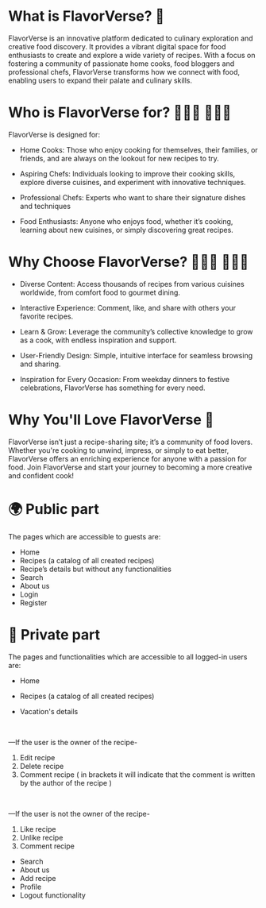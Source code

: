 # What is FlavorVerse? 🍜
FlavorVerse is an innovative platform dedicated to culinary exploration and creative food discovery. It provides a vibrant digital space for food enthusiasts to create and explore a wide variety of recipes. With a focus on fostering a community of passionate home cooks, food bloggers and professional chefs, FlavorVerse transforms how we connect with food, enabling users to expand their palate and culinary skills.

# Who is FlavorVerse for? 🙋🏼‍♀️ 🙋🏽‍♂️
FlavorVerse is designed for:

* Home Cooks: Those who enjoy cooking for themselves, their families, or friends, and are always on the lookout for new recipes to try.

* Aspiring Chefs: Individuals looking to improve their cooking skills, explore diverse cuisines, and experiment with innovative techniques.

* Professional Chefs: Experts who want to share their signature dishes and techniques

* Food Enthusiasts: Anyone who enjoys food, whether it’s cooking, learning about new cuisines, or simply discovering great recipes.

# Why Choose FlavorVerse? 🤷🏻‍♀️ 🤷🏽‍♂️

* Diverse Content: Access thousands of recipes from various cuisines worldwide, from comfort food to gourmet dining.

* Interactive Experience: Comment, like, and share with others your favorite recipes.

* Learn & Grow: Leverage the community’s collective knowledge to grow as a cook, with endless inspiration and support.

* User-Friendly Design: Simple, intuitive interface for seamless browsing and sharing.

* Inspiration for Every Occasion: From weekday dinners to festive celebrations, FlavorVerse has something for every need.

# Why You'll Love FlavorVerse 🩷
FlavorVerse isn’t just a recipe-sharing site; it’s a community of food lovers. Whether you're cooking to unwind, impress, or simply to eat better, FlavorVerse offers an enriching experience for anyone with a passion for food. Join FlavorVerse and start your journey to becoming a more creative and confident cook!

# 🌍 Public part
The pages which are accessible to guests are:

* Home
* Recipes (a catalog of all created recipes)
* Recipe’s details but without any functionalities
* Search
* About us
* Login
* Register

# 👤 Private part
The pages and functionalities which are accessible to all logged-in users are:

* Home
* Recipes (a catalog of all created recipes)



* Vacation's details
<br>

—If the user is the owner of the recipe-
1. Edit recipe
2. Delete recipe
3. Comment recipe ( in brackets it will indicate that the comment is written by the author of the recipe )
<br>

—If the user is not the owner of the recipe-
1. Like recipe
2. Unlike recipe
3. Comment recipe



* Search
* About us
* Add recipe
* Profile
* Logout functionality